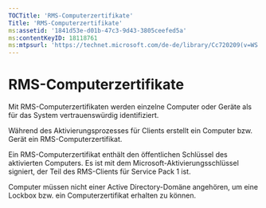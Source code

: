 ```yaml
---
TOCTitle: 'RMS-Computerzertifikate'
Title: 'RMS-Computerzertifikate'
ms:assetid: '1841d53e-d01b-47c3-9d43-3805ceefed5a'
ms:contentKeyID: 18118761
ms:mtpsurl: 'https://technet.microsoft.com/de-de/library/Cc720209(v=WS.10)'
---
```


RMS-Computerzertifikate
=======================

Mit RMS-Computerzertifikaten werden einzelne Computer oder Geräte als für das System vertrauenswürdig identifiziert.

Während des Aktivierungsprozesses für Clients erstellt ein Computer bzw. Gerät ein RMS-Computerzertifikat.

Ein RMS-Computerzertifikat enthält den öffentlichen Schlüssel des aktivierten Computers. Es ist mit dem Microsoft-Aktivierungsschlüssel signiert, der Teil des RMS-Clients für Service Pack 1 ist.

Computer müssen nicht einer Active Directory-Domäne angehören, um eine Lockbox bzw. ein Computerzertifikat erhalten zu können.
